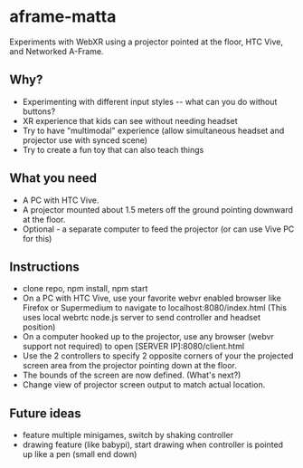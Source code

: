 # aframe-matta
Experiments with WebXR using a projector pointed at the floor, HTC Vive, and Networked A-Frame.

## Why?
* Experimenting with different input styles -- what can you do without buttons?
* XR experience that kids can see without needing headset
* Try to have "multimodal" experience (allow simultaneous headset and projector use with synced scene)
* Try to create a fun toy that can also teach things

## What you need
* A PC with HTC Vive.
* A projector mounted about 1.5 meters off the ground pointing downward at the floor.
* Optional - a separate computer to feed the projector (or can use Vive PC for this)

## Instructions
* clone repo, npm install, npm start
* On a PC with HTC Vive, use your favorite webvr enabled browser like Firefox or Supermedium to navigate to localhost:8080/index.html (This uses local webrtc node.js server to send controller and headset position)
* On a computer hooked up to the projector, use any browser (webvr support not required) to open [SERVER IP]:8080/client.html
* Use the 2 controllers to specify 2 opposite corners of your the projected screen area from the projector pointing down at the floor.
* The bounds of the screen are now defined. (What's next?)
* Change view of projector screen output to match actual location.

## Future ideas
* feature multiple minigames, switch by shaking controller
* drawing feature (like babypi), start drawing when controller is pointed up like a pen (small end down)
